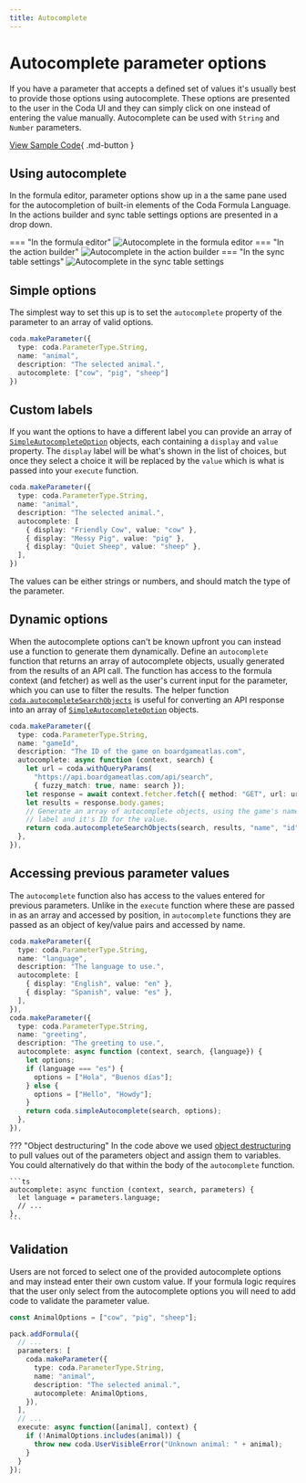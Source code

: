 ```yaml
---
title: Autocomplete
---
```


# Autocomplete parameter options

If you have a parameter that accepts a defined set of values it's usually best to provide those options using autocomplete. These options are presented to the user in the Coda UI and they can simply click on one instead of entering the value manually. Autocomplete can be used with `String` and `Number` parameters.

[View Sample Code][samples]{ .md-button }


## Using autocomplete

In the formula editor, parameter options show up in a the same pane used for the autocompletion of built-in elements of the Coda Formula Language. In the actions builder and sync table settings options are presented in a drop down.

=== "In the formula editor"
    <img src="../../../images/autocomplete_formula.png" srcset="../../../images/autocomplete_formula_2x.png 2x" class="screenshot" alt="Autocomplete in the formula editor">
=== "In the action builder"
    <img src="../../../images/autocomplete_action.png" srcset="../../../images/autocomplete_action_2x.png 2x" class="screenshot" alt="Autocomplete in the action builder">
=== "In the sync table settings"
    <img src="../../../images/autocomplete_sync.png" srcset="../../../images/autocomplete_sync_2x.png 2x" class="screenshot" alt="Autocomplete in the sync table settings">


## Simple options

The simplest way to set this up is to set the `autocomplete` property of the parameter to an array of valid options.

```ts
coda.makeParameter({
  type: coda.ParameterType.String,
  name: "animal",
  description: "The selected animal.",
  autocomplete: ["cow", "pig", "sheep"]
})
```


## Custom labels

If you want the options to have a different label you can provide an array of [`SimpleAutocompleteOption`][SimpleAutocompleteOption] objects, each containing a `display` and `value` property. The `display` label will be what's shown in the list of choices, but once they select a choice it will be replaced by the `value` which is what is passed into your `execute` function.

```ts
coda.makeParameter({
  type: coda.ParameterType.String,
  name: "animal",
  description: "The selected animal.",
  autocomplete: [
    { display: "Friendly Cow", value: "cow" },
    { display: "Messy Pig", value: "pig" },
    { display: "Quiet Sheep", value: "sheep" },
  ],
})
```

The values can be either strings or numbers, and should match the type of the parameter.


## Dynamic options

When the autocomplete options can't be known upfront you can instead use a function to generate them dynamically. Define an `autocomplete` function that returns an array of autocomplete objects, usually generated from the results of an API call. The function has access to the formula context (and fetcher) as well as the user's current input for the parameter, which you can use to filter the results. The helper function [`coda.autocompleteSearchObjects`][autocompleteSearchObjects] is useful for converting an API response into an array of [`SimpleAutocompleteOption`][SimpleAutocompleteOption] objects.

```ts
coda.makeParameter({
  type: coda.ParameterType.String,
  name: "gameId",
  description: "The ID of the game on boardgameatlas.com",
  autocomplete: async function (context, search) {
    let url = coda.withQueryParams(
      "https://api.boardgameatlas.com/api/search",
      { fuzzy_match: true, name: search });
    let response = await context.fetcher.fetch({ method: "GET", url: url });
    let results = response.body.games;
    // Generate an array of autocomplete objects, using the game's name as the
    // label and it's ID for the value.
    return coda.autocompleteSearchObjects(search, results, "name", "id");
  },
}),
```


## Accessing previous parameter values

The `autocomplete` function also has access to the values entered for previous parameters. Unlike in the `execute` function where these are passed in as an array and accessed by position, in `autocomplete` functions they are passed as an object of key/value pairs and accessed by name.

```ts
coda.makeParameter({
  type: coda.ParameterType.String,
  name: "language",
  description: "The language to use.",
  autocomplete: [
    { display: "English", value: "en" },
    { display: "Spanish", value: "es" },
  ],
}),
coda.makeParameter({
  type: coda.ParameterType.String,
  name: "greeting",
  description: "The greeting to use.",
  autocomplete: async function (context, search, {language}) {
    let options;
    if (language === "es") {
      options = ["Hola", "Buenos días"];
    } else {
      options = ["Hello", "Howdy"];
    }
    return coda.simpleAutocomplete(search, options);
  },
}),
```

??? "Object destructuring"
    In the code above we used [object destructuring][destructuring_assignment] to pull values out of the parameters object and assign them to variables. You could alternatively do that within the body of the `autocomplete` function.

    ```ts
    autocomplete: async function (context, search, parameters) {
      let language = parameters.language;
      // ...
    },
    ```


## Validation

Users are not forced to select one of the provided autocomplete options and may instead enter their own custom value. If your formula logic requires that the user only select from the autocomplete options you will need to add code to validate the parameter value.

```ts
const AnimalOptions = ["cow", "pig", "sheep"];

pack.addFormula({
  // ...
  parameters: [
    coda.makeParameter({
      type: coda.ParameterType.String,
      name: "animal",
      description: "The selected animal.",
      autocomplete: AnimalOptions,
    }),
  ],
  // ...
  execute: async function([animal], context) {
    if (!AnimalOptions.includes(animal)) {
      throw new coda.UserVisibleError("Unknown animal: " + animal);
    }
  }
});
```


[samples]: ../../samples/topic/autocomplete.md
[destructuring_assignment]: https://developer.mozilla.org/en-US/docs/Web/JavaScript/Reference/Operators/Destructuring_assignment
[SimpleAutocompleteOption]: ../../reference/sdk/interfaces/SimpleAutocompleteOption.md
[autocompleteSearchObjects]: ../../reference/sdk/functions/autocompleteSearchObjects.md
